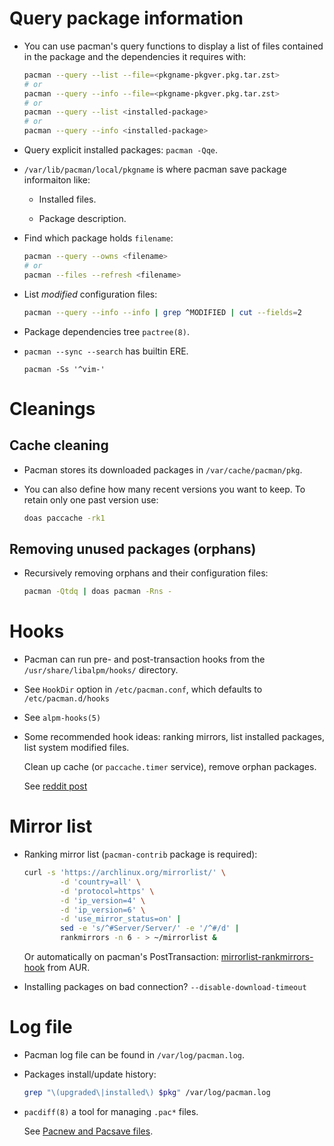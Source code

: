 # Query package information

- You can use pacman's query functions to display a list of files
  contained in the package and the dependencies it requires with:

  ```bash
  pacman --query --list --file=<pkgname-pkgver.pkg.tar.zst>
  # or
  pacman --query --info --file=<pkgname-pkgver.pkg.tar.zst>
  # or
  pacman --query --list <installed-package>
  # or
  pacman --query --info <installed-package>
  ```

- Query explicit installed packages: `pacman -Qqe`.

- `/var/lib/pacman/local/pkgname` is where pacman save package
  informaiton like:

  + Installed files.

  + Package description.

- Find which package holds `filename`:

  ```bash
  pacman --query --owns <filename>
  # or
  pacman --files --refresh <filename>
  ```

- List *modified* configuration files:

  ```bash
  pacman --query --info --info | grep ^MODIFIED | cut --fields=2
  ```

- Package dependencies tree `pactree(8)`.

- `pacman --sync --search` has builtin ERE.

  `pacman -Ss '^vim-'`

# Cleanings

## Cache cleaning

- Pacman stores its downloaded packages in `/var/cache/pacman/pkg`.

- You can also define how many recent versions you want to keep. To
  retain only one past version use:

  ```bash
  doas paccache -rk1
  ```

## Removing unused packages (orphans)

- Recursively removing orphans and their configuration files:

  ```bash
  pacman -Qtdq | doas pacman -Rns -
  ```

# Hooks

- Pacman can run pre- and post-transaction hooks from the
  `/usr/share/libalpm/hooks/` directory.

- See `HookDir` option in `/etc/pacman.conf`, which defaults to
  `/etc/pacman.d/hooks`

- See `alpm-hooks(5)`

- Some recommended hook ideas: ranking mirrors, list installed packages,
  list system modified files.

  Clean up cache (or `paccache.timer` service), remove orphan packages.

  See [reddit
  post](https://www.reddit.com/r/archlinux/comments/dsnu81/hear_ye_archers_share_your_pacman_hooks)

# Mirror list

- Ranking mirror list (`pacman-contrib` package is required):

  ```bash
  curl -s 'https://archlinux.org/mirrorlist/' \
          -d 'country=all' \
          -d 'protocol=https' \
          -d 'ip_version=4' \
          -d 'ip_version=6' \
          -d 'use_mirror_status=on' |
          sed -e 's/^#Server/Server/' -e '/^#/d' |
          rankmirrors -n 6 - > ~/mirrorlist &
  ```

  Or automatically on pacman's PostTransaction:
  [mirrorlist-rankmirrors-hook](https://aur.archlinux.org/packages/mirrorlist-rankmirrors-hook)
  from AUR.

- Installing packages on bad connection? `--disable-download-timeout`

# Log file

- Pacman log file can be found in `/var/log/pacman.log`.

- Packages install/update history:

  ```bash
  grep "\(upgraded\|installed\) $pkg" /var/log/pacman.log
  ```

- `pacdiff(8)` a tool for managing `.pac*` files.

  See [Pacnew and Pacsave files](https://wiki.archlinux.org/title/Pacnew_and_Pacsave_files).

